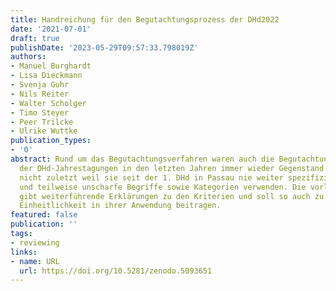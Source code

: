 ```yaml
---
title: Handreichung für den Begutachtungsprozess der DHd2022
date: '2021-07-01'
draft: true
publishDate: '2023-05-29T09:57:33.798019Z'
authors:
- Manuel Burghardt
- Lisa Dieckmann
- Svenja Guhr
- Nils Reiter
- Walter Scholger
- Timo Steyer
- Peer Trilcke
- Ulrike Wuttke
publication_types:
- '0'
abstract: Rund um das Begutachtungsverfahren waren auch die Begutachtungskriterien
  der DHd-Jahrestagungen in den letzten Jahren immer wieder Gegenstand der Diskussion,
  nicht zuletzt weil sie seit der 1. DHd in Passau nie weiter spezifiziert wurden
  und teilweise unscharfe Begriffe sowie Kategorien verwenden. Die vorliegende Handreichung
  gibt weiterführende Erklärungen zu den Kriterien und soll so auch zu einer größeren
  Einheitlichkeit in ihrer Anwendung beitragen.
featured: false
publication: ''
tags:
- reviewing
links:
- name: URL
  url: https://doi.org/10.5281/zenodo.5093651
---
```


